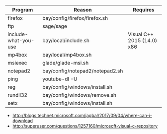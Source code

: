 Program | Reason | Requires
--------|--------|---------
firefox | bay/config/firefox/firefox.sh
ftp | sage/sage
include-what-you-use | bay/local/include.sh | Visual C++ 2015 (14.0) x86
mp4box | bay/local/mp4box.sh
msiexec | glade/glade-msi.sh
notepad2 | bay/config/notepad2/notepad2.sh
ping | youtube-dl -U
reg | bay/config/windows/install.sh
rundll32 | bay/config/windows/remove.sh
setx | bay/config/windows/install.sh

- http://blogs.technet.microsoft.com/jagbal/2017/09/04/where-can-i-download
- http://superuser.com/questions/1257160/microsoft-visual-c-repository
